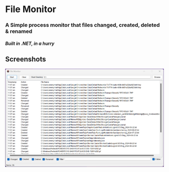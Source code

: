 # File Monitor
### A Simple process monitor that files changed, created, deleted & renamed 
##### Built in .NET, in a hurry

## Screenshots

![Process Monitor - Details](Screenshots/FileMonitor.png)
